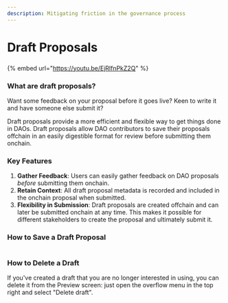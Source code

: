 ```yaml
---
description: Mitigating friction in the governance process
---
```


# Draft Proposals

###

{% embed url="https://youtu.be/EjRlfnPkZ2Q" %}

### What are draft proposals?

Want some feedback on your proposal before it goes live? Keen to write it and have someone else submit it?

Draft proposals provide a more efficient and flexible way to get things done in DAOs. Draft proposals allow DAO contributors to save their proposals offchain in an easily digestible format for review before submitting them onchain.&#x20;

### Key Features

1. **Gather Feedback**: Users can easily gather feedback on DAO proposals _before_ submitting them onchain.
2. **Retain Context**: All draft proposal metadata is recorded and included in the onchain proposal when submitted.
3. **Flexibility in Submission**: Draft proposals are created offchain and can later be submitted onchain at any time. This makes it possible for different stakeholders to create the proposal and ultimately submit it.

### How to Save a Draft Proposal

<figure><img src="../../../.gitbook/assets/Area.gif" alt=""><figcaption></figcaption></figure>

### How to Delete a Draft

If you've created a draft that you are no longer interested in using, you can delete it from the Preview screen: just open the overflow menu in the top right and select "Delete draft".

<figure><img src="../../../.gitbook/assets/delete.gif" alt=""><figcaption></figcaption></figure>



###

